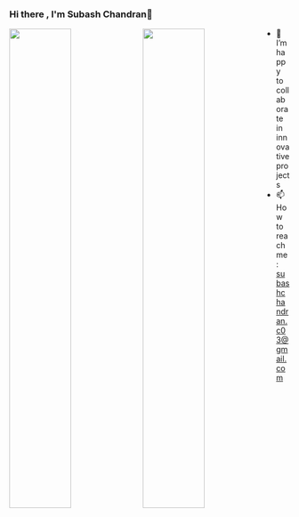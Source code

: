 ### Hi there , I'm Subash Chandran👋

<img align="left" width="47%" src="https://github-readme-stats.vercel.app/api?username=subashchandran0&show_icons=true&theme=radical"/>
<img align="left" width="47%" src="https://github-readme-stats.vercel.app/api/top-langs/?username=subashchandran0&layout=compact"/>



- 👯 I’m happy to collaborate in innovative projects 
- 📫 How to reach me: subashchandran.c03@gmail.com


<!--
**subashsakthivel/subashsakthivel** is a ✨ _special_ ✨ repository because its `README.md` (this file) appears on your GitHub profile.

Here are some ideas to get you started:

- 🔭 I’m currently working on ...
- 🌱 I’m currently learning ...
- 👯 I’m looking to collaborate on ...
- 🤔 I’m looking for help with ...
- 💬 Ask me about ...
- 📫 How to reach me: ...
- 😄 Pronouns: ...
- ⚡ Fun fact: ...
-->
